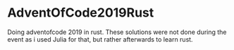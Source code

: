 # AdventOfCode2019Rust
Doing adventofcode 2019 in rust. These solutions were not done during the event as i used Julia for that, but rather afterwards to learn rust.
